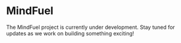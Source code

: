 # MindFuel
The MindFuel project is currently under development. Stay tuned for updates as we work on building something exciting!
